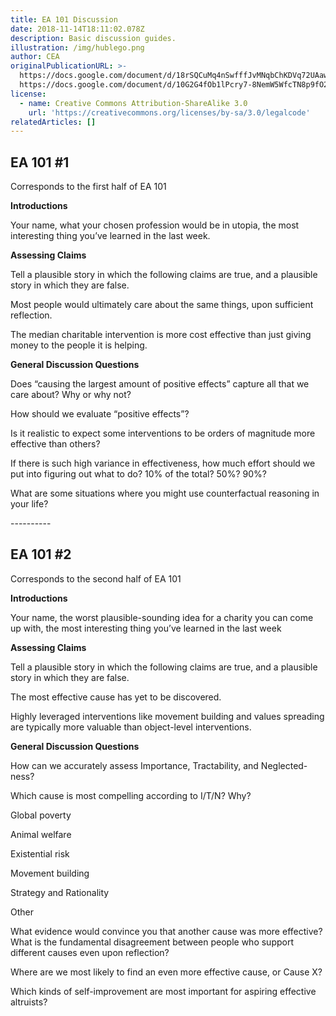 ```yaml
---
title: EA 101 Discussion
date: 2018-11-14T18:11:02.078Z
description: Basic discussion guides.
illustration: /img/hublego.png
author: CEA
originalPublicationURL: >-
  https://docs.google.com/document/d/18rSQCuMq4nSwfffJvMNqbChKDVq72UAawNT_wFALoPU/edit
  https://docs.google.com/document/d/10G2G4fOb1lPcry7-8NemW5WfcTN8p9fO2RrH9CyAVp0/edit
license:
  - name: Creative Commons Attribution-ShareAlike 3.0
    url: 'https://creativecommons.org/licenses/by-sa/3.0/legalcode'
relatedArticles: []
---
```

## EA 101 #1

Corresponds to the first half of EA 101

**Introductions**

Your name, what your chosen profession would be in utopia, the most interesting thing you’ve learned in the last week.

**Assessing Claims**

Tell a plausible story in which the following claims are true, and a plausible story in which they are false.

Most people would ultimately care about the same things, upon sufficient reflection.

The median charitable intervention is more cost effective than just giving money to the people it is helping.

**General Discussion Questions**

Does “causing the largest amount of positive effects” capture all that we care about? Why or why not?

How should we evaluate “positive effects”?

Is it realistic to expect some interventions to be orders of magnitude more effective than others? 

If there is such high variance in effectiveness, how much effort should we put into figuring out what to do? 10% of the total? 50%? 90%?

What are some situations where you might use counterfactual reasoning in your life?

\----------

## EA 101 #2

Corresponds to the second half of EA 101

**Introductions**

Your name, the worst plausible-sounding idea for a charity you can come up with, the most interesting thing you’ve learned in the last week

**Assessing Claims**

Tell a plausible story in which the following claims are true, and a plausible story in which they are false.

The most effective cause has yet to be discovered.

Highly leveraged interventions like movement building and values spreading are typically more valuable than object-level interventions.

**General Discussion Questions**

How can we accurately assess Importance, Tractability, and Neglected-ness?

Which cause is most compelling according to I/T/N? Why?

Global poverty

Animal welfare

Existential risk

Movement building

Strategy and Rationality

Other

What evidence would convince you that another cause was more effective? What is the fundamental disagreement between people who support different causes even upon reflection?

Where are we most likely to find an even more effective cause, or Cause X?

Which kinds of self-improvement are most important for aspiring effective altruists?
